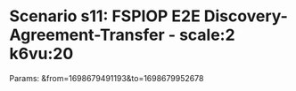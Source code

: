# Scenario s11: FSPIOP E2E Discovery-Agreement-Transfer - scale:2 k6vu:20
Params: &from=1698679491193&to=1698679952678

